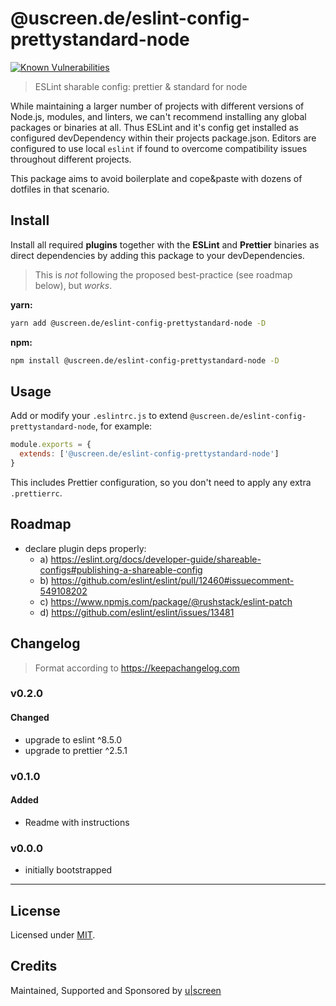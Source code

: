 # @uscreen.de/eslint-config-prettystandard-node

[![Known Vulnerabilities](https://snyk.io/test/github/uscreen/eslint-config-prettystandard-node/badge.svg?targetFile=package.json)](https://snyk.io/test/github/uscreen/eslint-config-prettystandard-node?targetFile=package.json)

> ESLint sharable config: prettier &amp; standard for node

While maintaining a larger number of projects with different versions of Node.js, modules, and linters, we can't recommend installing any global packages or binaries at all. Thus ESLint and it's config get installed as configured devDependency within their projects package.json. Editors are configured to use local `eslint` if found to overcome compatibility issues throughout different projects.

This package aims to avoid boilerplate and cope&paste with dozens of dotfiles in that scenario.

## Install

Install all required __plugins__ together with the __ESLint__ and __Prettier__ binaries as direct dependencies by adding this package to your devDependencies.

> This is _not_ following the proposed best-practice (see roadmap below), but _works_.

__yarn:__
```bash
yarn add @uscreen.de/eslint-config-prettystandard-node -D
```

__npm:__
```bash
npm install @uscreen.de/eslint-config-prettystandard-node -D
```

## Usage

Add or modify your `.eslintrc.js` to extend `@uscreen.de/eslint-config-prettystandard-node`, for example:

```js
module.exports = {
  extends: ['@uscreen.de/eslint-config-prettystandard-node']
}
```

This includes Prettier configuration, so you don't need to apply any extra `.prettierrc`.

## Roadmap

- declare plugin deps properly:
  - a) https://eslint.org/docs/developer-guide/shareable-configs#publishing-a-shareable-config
  - b) https://github.com/eslint/eslint/pull/12460#issuecomment-549108202
  - c) https://www.npmjs.com/package/@rushstack/eslint-patch
  - d) https://github.com/eslint/eslint/issues/13481

## Changelog

> Format according to https://keepachangelog.com

### v0.2.0

#### Changed

- upgrade to eslint ^8.5.0
- upgrade to prettier ^2.5.1

### v0.1.0

#### Added

- Readme with instructions

### v0.0.0

- initially bootstrapped

---

## License

Licensed under [MIT](./LICENSE).

## Credits

Maintained, Supported and Sponsored by [u|screen](https://uscreen.de)
